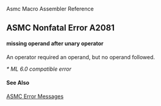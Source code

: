 Asmc Macro Assembler Reference

## ASMC Nonfatal Error A2081

#### missing operand after unary operator

An operator required an operand, but no operand followed.

_* ML 6.0 compatible error_

#### See Also

[ASMC Error Messages](readme.md)